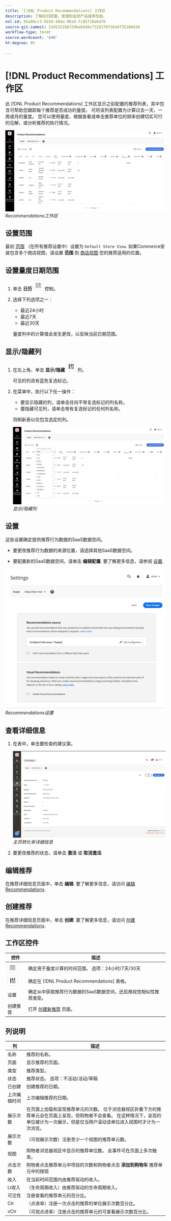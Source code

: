 ```yaml
---
title: ’[!DNL Product Recommendations] 工作区
description: 了解如何配置、管理和监控产品推荐性能。
exl-id: 85a06cc3-91b9-484a-96a9-fc85718e6d70
source-git-commit: 25d5321b6f29bab5d8cf329170f3644f35100438
workflow-type: tm+mt
source-wordcount: '640'
ht-degree: 0%

---
```


# [!DNL Product Recommendations] 工作区

此 [!DNL Product Recommendations] 工作区显示之前配置的推荐列表，其中包含可帮助您跟踪每个推荐是否成功的量度。 可将该列表配置为计算过去一天、一周或月的量度。 您可以使用量度，根据查看或单击推荐单位的频率创建切实可行的见解，或分析推荐的执行情况。

![Recommendations工作区](assets/workspace.png)
_Recommendations工作区_

## 设置范围

最初 [范围](https://experienceleague.adobe.com/docs/commerce-admin/start/setup/websites-stores-views.html) （在所有推荐设置中）设置为 `Default Store View`. 如果Commerce安装包含多个商店视图，请设置 **范围** 到 [商店视图](https://experienceleague.adobe.com/docs/commerce-admin/start/setup/websites-stores-views.html#scope-settings) 您的推荐适用的位置。

## 设置量度日期范围

1. 单击 **日历** ![日历选择器](assets/icon-calendar.png) 控制。

1. 选择下列选项之一：

   - 最近24小时
   - 最近7天
   - 最近30天

   量度列中的计算值会发生更改，以反映当前日期范围。

## 显示/隐藏列

1. 在左上角，单击 **显示/隐藏** ![列选择器](assets/icon-show-hide-columns.png) 列。

   可见的列具有蓝色复选标记。

1. 在菜单中，执行以下任一操作：

   - 要显示隐藏的列，请单击任何不带复选标记的列名称。
   - 要隐藏可见列，请单击带有复选标记的任何列名称。

   将刷新表以仅包含选定的列。

   ![Recommendations工作区](assets/workspace-select-columns.png)
   _显示/隐藏列_

## 设置

这些设置确定提供推荐行为数据的SaaS数据空间。

- 要更改推荐行为数据的来源位置，请选择其他SaaS数据空间。

- 要配置新的SaaS数据空间，请单击 **编辑配置**. 要了解更多信息，请参阅 [设置](settings.md).

![Recommendations设置](assets/settings.png)
_Recommendations设置_

## 查看详细信息

1. 在表中，单击要检查的建议案。

   ![Recommendations工作区](assets/recommendation-detail.png)
   _主页转化率详细信息_

1. 要更改推荐的状态，请单击 **激活** 或 **取消激活**.

## 编辑推荐

在推荐详细信息页面中，单击 **编辑**. 要了解更多信息，请访问 [编辑Recommendations](edit.md).

## 创建推荐

在推荐详细信息页面中，单击 **创建**. 要了解更多信息，请访问 [创建Recommendations](create.md).

## 工作区控件

| 控件 | 描述 |
|---|---|
| ![日历选择器](assets/icon-calendar.png) | 确定用于量度计算的时间范围。 选项：24小时/7天/30天 |
| ![列选择器](assets/icon-show-hide-columns.png) | 确定在 [!DNL Product Recommendations] 表格。 |
| 设置 | 确定从中获取推荐行为数据的SaaS数据空间，还启用视觉相似性推荐类型。 |
| 创建推荐 | 打开 [创建新推荐](create.md) 页面。 |

## 列说明

| 列 | 描述 |
|---|---|
| 名称 | 推荐的名称。 |
| 页面 | 显示推荐的页面。 |
| 类型 | 推荐类型。 |
| 状态 | 推荐状态。 选项：不活动/活动/草稿 |
| 已创建 | 创建推荐的日期。 |
| 上次编辑时间 | 上次编辑推荐的日期。 |
| 展示次数 | 在页面上加载和呈现推荐单元的次数。 位于浏览器视区折叠下方的推荐单元会在页面上呈现，但购物者不会查看。 在这种情况下，呈现的单位被计为一次展示，但是仅当用户滚动该单位进入视图时才计为一次浏览。 |
| 展示次数 | （可视展示次数）注册至少一个视图的推荐单元数。 |
| 视图 | 购物者浏览器视区中显示的推荐单位数。 此事件可在页面上多次触发。 |
| 点击次数 | 购物者点击推荐单元中项目的次数和购物者点击 **添加到购物车** 推荐单元中的按钮 |
| 收入 | 在当前时间范围内由推荐驱动的收入。 |
| Lt收入 | （生命周期收入）由推荐驱动的生命周期收入。 |
| 可见性 | 注册查看的推荐单元的百分比。 |
| Ctr | （点进率）注册一次点击的推荐的单位展示次数百分比。 |
| vCtr | （可视点进率）注册点击的推荐单元的可查看展示次数百分比。 |
